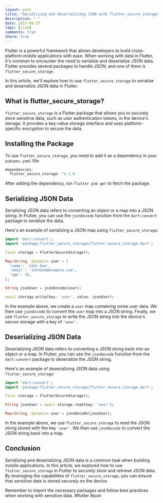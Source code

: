 ```yaml
---
layout: post
title: "Serializing and deserializing JSON with flutter_secure_storage in Flutter"
description: " "
date: 2023-09-27
tags: [json]
comments: true
share: true
---
```


Flutter is a powerful framework that allows developers to build cross-platform mobile applications with ease. When working with data in Flutter, it's common to encounter the need to serialize and deserialize JSON data. Flutter provides several packages to handle JSON, and one of them is `flutter_secure_storage`.

In this article, we'll explore how to use `flutter_secure_storage` to serialize and deserialize JSON data in Flutter.

## What is flutter_secure_storage?

`flutter_secure_storage` is a Flutter package that allows you to securely store sensitive data, such as user authentication tokens, in the device's storage. It provides a key-value storage interface and uses platform-specific encryption to secure the data.

## Installing the Package

To use `flutter_secure_storage`, you need to add it as a dependency in your `pubspec.yaml` file:

```dart
dependencies:
  flutter_secure_storage: ^4.1.0
```

After adding the dependency, run `flutter pub get` to fetch the package.

## Serializing JSON Data

Serializing JSON data refers to converting an object or a map into a JSON string. In Flutter, you can use the `jsonEncode` function from the `dart:convert` package to serialize the data.

Here's an example of serializing a JSON map using `flutter_secure_storage`:

```dart
import 'dart:convert';
import 'package:flutter_secure_storage/flutter_secure_storage.dart';

final storage = FlutterSecureStorage();

Map<String, dynamic> user = {
  'name': 'John Doe',
  'email': 'johndoe@example.com',
  'age': 30,
};

String jsonUser = jsonEncode(user);

await storage.write(key: 'user', value: jsonUser);
```

In the example above, we create a `user` map containing some user data. We then use `jsonEncode` to convert the `user` map into a JSON string. Finally, we use `flutter_secure_storage` to write the JSON string into the device's secure storage with a key of `'user'`.

## Deserializing JSON Data

Deserializing JSON data refers to converting a JSON string back into an object or a map. In Flutter, you can use the `jsonDecode` function from the `dart:convert` package to deserialize the JSON string.

Here's an example of deserializing JSON data using `flutter_secure_storage`:

```dart
import 'dart:convert';
import 'package:flutter_secure_storage/flutter_secure_storage.dart';

final storage = FlutterSecureStorage();

String jsonUser = await storage.read(key: 'user');

Map<String, dynamic> user = jsonDecode(jsonUser);
```

In the example above, we use `flutter_secure_storage` to read the JSON string stored with the key `'user'`. We then use `jsonDecode` to convert the JSON string back into a map.

## Conclusion

Serializing and deserializing JSON data is a common task when building mobile applications. In this article, we explored how to use `flutter_secure_storage` in Flutter to securely store and retrieve JSON data. By leveraging the capabilities of `flutter_secure_storage`, you can ensure that sensitive data is stored securely on the device.

Remember to import the necessary packages and follow best practices when working with sensitive data. #flutter #json